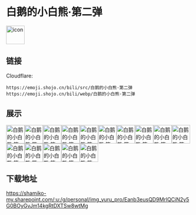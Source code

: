 # 白鹅的小白熊·第二弹
<img src="https://emoji.shojo.cn/bili/src/白鹅的小白熊·第二弹/icon.png" width="50" height="50" alt="icon">

## 链接
Cloudflare:
```
https://emoji.shojo.cn/bili/src/白鹅的小白熊·第二弹
https://emoji.shojo.cn/bili/webp/白鹅的小白熊·第二弹
```
## 展示
<img src="https://emoji.shojo.cn/bili/src/白鹅的小白熊·第二弹/白鹅的小白熊·第二弹-思考.png" width="50" height="50" alt="白鹅的小白熊·第二弹-思考"><img src="https://emoji.shojo.cn/bili/src/白鹅的小白熊·第二弹/白鹅的小白熊·第二弹-点赞.png" width="50" height="50" alt="白鹅的小白熊·第二弹-点赞"><img src="https://emoji.shojo.cn/bili/src/白鹅的小白熊·第二弹/白鹅的小白熊·第二弹-憨笑.png" width="50" height="50" alt="白鹅的小白熊·第二弹-憨笑"><img src="https://emoji.shojo.cn/bili/src/白鹅的小白熊·第二弹/白鹅的小白熊·第二弹-酸了.png" width="50" height="50" alt="白鹅的小白熊·第二弹-酸了"><img src="https://emoji.shojo.cn/bili/src/白鹅的小白熊·第二弹/白鹅的小白熊·第二弹-ok.png" width="50" height="50" alt="白鹅的小白熊·第二弹-ok"><img src="https://emoji.shojo.cn/bili/src/白鹅的小白熊·第二弹/白鹅的小白熊·第二弹-喜欢.png" width="50" height="50" alt="白鹅的小白熊·第二弹-喜欢"><img src="https://emoji.shojo.cn/bili/src/白鹅的小白熊·第二弹/白鹅的小白熊·第二弹-鬼混.png" width="50" height="50" alt="白鹅的小白熊·第二弹-鬼混"><img src="https://emoji.shojo.cn/bili/src/白鹅的小白熊·第二弹/白鹅的小白熊·第二弹-再见.png" width="50" height="50" alt="白鹅的小白熊·第二弹-再见"><img src="https://emoji.shojo.cn/bili/src/白鹅的小白熊·第二弹/白鹅的小白熊·第二弹-吐了.png" width="50" height="50" alt="白鹅的小白熊·第二弹-吐了"><img src="https://emoji.shojo.cn/bili/src/白鹅的小白熊·第二弹/白鹅的小白熊·第二弹-诱惑.png" width="50" height="50" alt="白鹅的小白熊·第二弹-诱惑"><img src="https://emoji.shojo.cn/bili/src/白鹅的小白熊·第二弹/白鹅的小白熊·第二弹-可怜.png" width="50" height="50" alt="白鹅的小白熊·第二弹-可怜"><img src="https://emoji.shojo.cn/bili/src/白鹅的小白熊·第二弹/白鹅的小白熊·第二弹-biubiu.png" width="50" height="50" alt="白鹅的小白熊·第二弹-biubiu"><img src="https://emoji.shojo.cn/bili/src/白鹅的小白熊·第二弹/白鹅的小白熊·第二弹-吃瓜.png" width="50" height="50" alt="白鹅的小白熊·第二弹-吃瓜"><img src="https://emoji.shojo.cn/bili/src/白鹅的小白熊·第二弹/白鹅的小白熊·第二弹-疑问.png" width="50" height="50" alt="白鹅的小白熊·第二弹-疑问"><img src="https://emoji.shojo.cn/bili/src/白鹅的小白熊·第二弹/白鹅的小白熊·第二弹-吓到.png" width="50" height="50" alt="白鹅的小白熊·第二弹-吓到">

## 下载地址

https://shamiko-my.sharepoint.com/:u:/g/personal/img_yuru_pro/Eanb3eusQD9MrlQCiN2y5G0BOyGvJm14kgRtDXTSw8wtMg